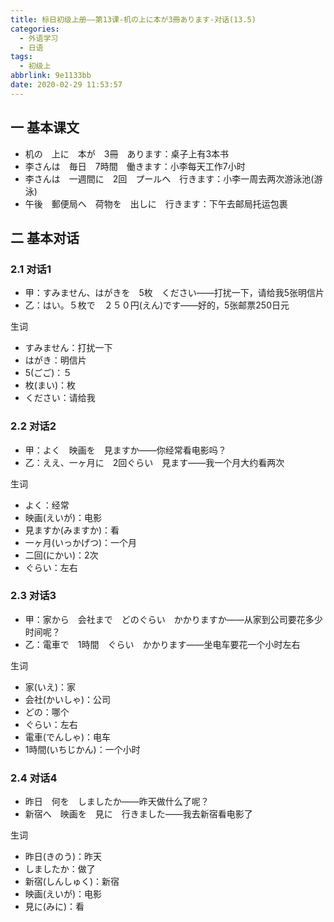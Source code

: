 ```yaml
---
title: 标日初级上册——第13课-机の上に本が3冊あります-对话(13.5)
categories:
  - 外语学习
  - 日语
tags:
  - 初级上
abbrlink: 9e1133bb
date: 2020-02-29 11:53:57
---
```

## 一 基本课文

* 机の　上に　本が　3冊　あります：桌子上有3本书
* 李さんは　毎日　7時間　働きます：小李每天工作7小时
* 李さんは　一週間に　2回　プールへ　行きます：小李一周去两次游泳池(游泳)
* 午後　郵便局へ　荷物を　出しに　行きます：下午去邮局托运包裹

<!--more--> 

## 二 基本对话

### 2.1 对话1

* 甲：すみません、はがきを　5枚　ください——打扰一下，请给我5张明信片
* 乙：はい。５枚で　２５０円(えん)です——好的，5张邮票250日元

生词

* すみません：打扰一下
* はがき：明信片
* 5(ごご)：５
* 枚(まい)：枚
* ください：请给我

### 2.2 对话2

* 甲：よく　映画を　見ますか——你经常看电影吗？
* 乙：ええ、一ヶ月に　2回ぐらい　見ます——我一个月大约看两次

生词

* よく：经常
* 映画(えいが)：电影
* 見ますか(みますか)：看
* 一ヶ月(いっかげつ)：一个月
* 二回(にかい)：2次
* ぐらい：左右

### 2.3 对话3

* 甲：家から　会社まで　どのぐらい　かかりますか——从家到公司要花多少时间呢？
* 乙：電車で　1時間　ぐらい　かかります——坐电车要花一个小时左右

生词

* 家(いえ)：家
* 会社(かいしゃ)：公司
* どの：哪个
* ぐらい：左右
* 電車(でんしゃ)：电车
* 1時間(いちじかん)：一个小时

### 2.4 对话4

* 昨日　何を　しましたか——昨天做什么了呢？
* 新宿へ　映画を　見に　行きました——我去新宿看电影了

生词

* 昨日(きのう)：昨天
* しましたか：做了
* 新宿(しんしゅく)：新宿
* 映画(えいが)：电影
* 見に(みに)：看
